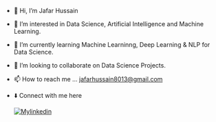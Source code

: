 - 👋 Hi, I’m Jafar Hussain
- 👀 I’m interested in Data Science, Artificial Intelligence and Machine Learning.
- 🌱 I’m currently learning Machine Learninng, Deep Learning & NLP for Data Science.
- 💞️ I’m looking to collaborate on Data Science Projects.
- 📫 How to reach me ... jafarhussain8013@gmail.com
- ⬇️ Connect with me here

  [![Mylinkedin](https://img.shields.io/badge/linkedin-0A66C2?style=for-the-badge&logo=linkedin&logoColor=white)](https://www.linkedin.com/in/jafar-hussain-1bbb6313a/)

<!---
IamJafar/IamJafar is a ✨ special ✨ repository because its `README.md` (this file) appears on your GitHub profile.
You can click the Preview link to take a look at your changes.
--->
